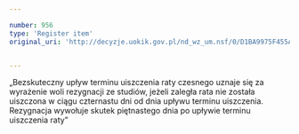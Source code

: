 ```yaml
---

number: 956
type: 'Register item'
original_uri: 'http://decyzje.uokik.gov.pl/nd_wz_um.nsf/0/D1BA9975F455A5E9C12572DD00329768?OpenDocument'


---
```


„Bezskuteczny upływ terminu uiszczenia raty czesnego uznaje się za wyrażenie woli rezygnacji ze studiów, jeżeli zaległa rata nie została uiszczona w ciągu czternastu dni od dnia upływu terminu uiszczenia. Rezygnacja wywołuje skutek piętnastego dnia po upływie terminu uiszczenia raty”
